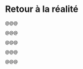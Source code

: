 # Retour à la réalité

@@@

<!-- .slide: data-background="images/readme-almost-fair.png" -->

@@@

<!-- .slide: data-background="images/readme-none.png" -->

@@@

<!-- .slide: data-background="images/readme-man.png" -->

@@@

<!-- .slide: data-background="images/readme-too-short.png" -->

@@@

<!-- .slide: data-background="images/specs.jpg" -->
